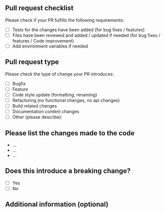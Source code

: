 ## Pull request checklist

Please check if your PR fulfills the following requirements:

- [ ] Tests for the changes have been added (for bug fixes / features)
- [ ] Files have been reviewed and added / updated if needed (for bug fixes / features / Code improvement)
- [ ] Add environment variables if needed

## Pull request type

Please check the type of change your PR introduces:

- [ ] Bugfix
- [ ] Feature
- [ ] Code style update (formatting, renaming)
- [ ] Refactoring (no functional changes, no api changes)
- [ ] Build related changes
- [ ] Documentation content changes
- [ ] Other (please describe):

## Please list the changes made to the code

- ...
- ...
- ...

## Does this introduce a breaking change?

- [ ] Yes
- [ ] No

## Additional information (optional)
